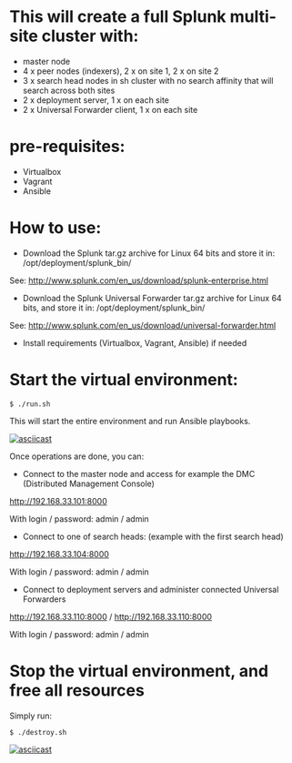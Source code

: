 # This will create a full Splunk multi-site cluster with:

- master node
- 4 x peer nodes (indexers), 2 x on site 1, 2 x on site 2 
- 3 x search head nodes in sh cluster with no search affinity that will search across both sites
- 2 x deployment server, 1 x on each site
- 2 x Universal Forwarder client, 1 x on each site

# pre-requisites:

- Virtualbox
- Vagrant
- Ansible

# How to use:

* Download the Splunk tar.gz archive for Linux 64 bits and store it in: /opt/deployment/splunk_bin/

See: http://www.splunk.com/en_us/download/splunk-enterprise.html

* Download the Splunk Universal Forwarder tar.gz archive for Linux 64 bits, and store it in: /opt/deployment/splunk_bin/

See: http://www.splunk.com/en_us/download/universal-forwarder.html

* Install requirements (Virtualbox, Vagrant, Ansible) if needed

# Start the virtual environment:

`$ ./run.sh`

This will start the entire environment and run Ansible playbooks.

[![asciicast](https://asciinema.org/a/346ea0a2394tiddxx7fil071q.png)](https://asciinema.org/a/346ea0a2394tiddxx7fil071q?speed=15)

Once operations are done, you can:

* Connect to the master node and access for example the DMC (Distributed Management Console)

http://192.168.33.101:8000

With login / password: admin / admin

* Connect to one of search heads: (example with the first search head)

http://192.168.33.104:8000

With login / password: admin / admin

* Connect to deployment servers and administer connected Universal Forwarders

http://192.168.33.110:8000 / http://192.168.33.110:8000

With login / password: admin / admin

# Stop the virtual environment, and free all resources

Simply run:

`$ ./destroy.sh`

[![asciicast](https://asciinema.org/a/dr0sjtkebluvvk42yhp92imz7.png)](https://asciinema.org/a/dr0sjtkebluvvk42yhp92imz7?speed=15)




